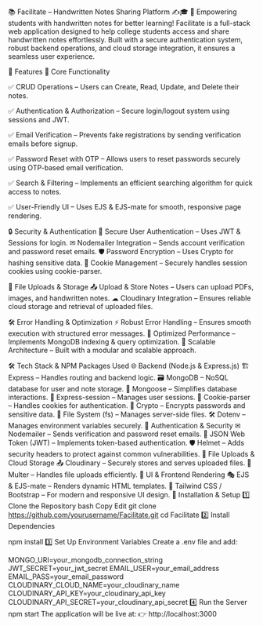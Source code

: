 📚 Facilitate – Handwritten Notes Sharing Platform ✍🎓
📌 Empowering students with handwritten notes for better learning!
Facilitate is a full-stack web application designed to help college students access and share handwritten notes effortlessly. Built with a secure authentication system, robust backend operations, and cloud storage integration, it ensures a seamless user experience.

🚀 Features
📜 Core Functionality

✅ CRUD Operations – Users can Create, Read, Update, and Delete their notes.

✅ Authentication & Authorization – Secure login/logout system using sessions and JWT.

✅ Email Verification – Prevents fake registrations by sending verification emails before signup.

✅ Password Reset with OTP – Allows users to reset passwords securely using OTP-based email verification.

✅ Search & Filtering – Implements an efficient searching algorithm for quick access to notes.

✅ User-Friendly UI – Uses EJS & EJS-mate for smooth, responsive page rendering.

🔒 Security & Authentication
🔐 Secure User Authentication – Uses JWT & Sessions for login.
✉ Nodemailer Integration – Sends account verification and password reset emails.
🛡 Password Encryption – Uses Crypto for hashing sensitive data.
📁 Cookie Management – Securely handles session cookies using cookie-parser.

📂 File Uploads & Storage
📤 Upload & Store Notes – Users can upload PDFs, images, and handwritten notes.
☁ Cloudinary Integration – Ensures reliable cloud storage and retrieval of uploaded files.

🛠 Error Handling & Optimization
⚡ Robust Error Handling – Ensures smooth execution with structured error messages.
🚀 Optimized Performance – Implements MongoDB indexing & query optimization.
📝 Scalable Architecture – Built with a modular and scalable approach.

🛠 Tech Stack & NPM Packages Used
🌐 Backend (Node.js & Express.js)
🏗 Express – Handles routing and backend logic.
🗃 MongoDB – NoSQL database for user and note storage.
💾 Mongoose – Simplifies database interactions.
🔄 Express-session – Manages user sessions.
🍪 Cookie-parser – Handles cookies for authentication.
🔐 Crypto – Encrypts passwords and sensitive data.
📂 File System (fs) – Manages server-side files.
🛠 Dotenv – Manages environment variables securely.
📧 Authentication & Security
✉ Nodemailer – Sends verification and password reset emails.
🔑 JSON Web Token (JWT) – Implements token-based authentication.
🛡 Helmet – Adds security headers to protect against common vulnerabilities.
📂 File Uploads & Cloud Storage
📤 Cloudinary – Securely stores and serves uploaded files.
📁 Multer – Handles file uploads efficiently.
🎨 UI & Frontend Rendering
🎭 EJS & EJS-mate – Renders dynamic HTML templates.
🎨 Tailwind CSS / Bootstrap – For modern and responsive UI design.
📌 Installation & Setup
1️⃣ Clone the Repository
bash
Copy
Edit
git clone https://github.com/yourusername/Facilitate.git
cd Facilitate
2️⃣ Install Dependencies

npm install
3️⃣ Set Up Environment Variables
Create a .env file and add:

MONGO_URI=your_mongodb_connection_string
JWT_SECRET=your_jwt_secret
EMAIL_USER=your_email_address
EMAIL_PASS=your_email_password
CLOUDINARY_CLOUD_NAME=your_cloudinary_name
CLOUDINARY_API_KEY=your_cloudinary_api_key
CLOUDINARY_API_SECRET=your_cloudinary_api_secret
4️⃣ Run the Server
npm start
The application will be live at:
👉 http://localhost:3000

